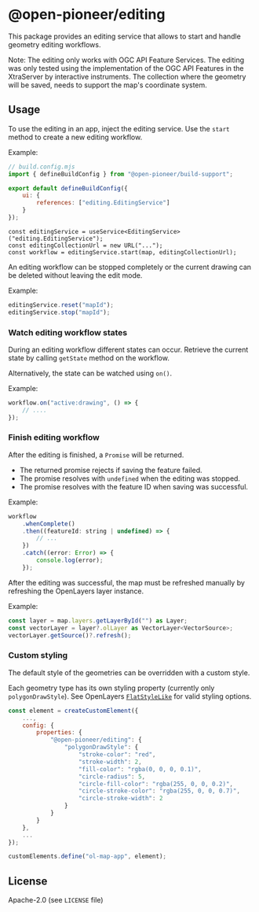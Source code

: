 # @open-pioneer/editing

This package provides an editing service that allows to start and handle geometry editing workflows.

Note: The editing only works with OGC API Feature Services. The editing was only tested using the implementation of the OGC API Features in the XtraServer by interactive instruments. The collection where the geometry will be saved, needs to support the map's coordinate system.

## Usage

To use the editing in an app, inject the editing service. Use the `start` method to create a new editing workflow.

Example:

```js
// build.config.mjs
import { defineBuildConfig } from "@open-pioneer/build-support";

export default defineBuildConfig({
    ui: {
        references: ["editing.EditingService"]
    }
});
```

```tsx
const editingService = useService<EditingService>("editing.EditingService");
const editingCollectionUrl = new URL("...");
const workflow = editingService.start(map, editingCollectionUrl);
```

An editing workflow can be stopped completely or the current drawing can be deleted without leaving the edit mode.

Example:

```js
editingService.reset("mapId");
editingService.stop("mapId");
```

### Watch editing workflow states

During an editing workflow different states can occur. Retrieve the current state by calling `getState` method on the workflow.

Alternatively, the state can be watched using `on()`.

Example:

```js
workflow.on("active:drawing", () => {
    // ....
});
```

### Finish editing workflow

After the editing is finished, a `Promise` will be returned.

-   The returned promise rejects if saving the feature failed.
-   The promise resolves with `undefined` when the editing was stopped.
-   The promise resolves with the feature ID when saving was successful.

Example:

```js
workflow
    .whenComplete()
    .then((featureId: string | undefined) => {
        // ...
    })
    .catch((error: Error) => {
        console.log(error);
    });
```

After the editing was successful, the map must be refreshed manually by refreshing the OpenLayers layer instance.

Example:

```ts
const layer = map.layers.getLayerById("") as Layer;
const vectorLayer = layer?.olLayer as VectorLayer<VectorSource>;
vectorLayer.getSource()?.refresh();
```

### Custom styling

The default style of the geometries can be overridden with a custom style.

Each geometry type has its own styling property (currently only `polygonDrawStyle`). See OpenLayers [`FlatStyleLike`](https://openlayers.org/en/latest/apidoc/module-ol_style_flat.html) for valid styling options.

```js
const element = createCustomElement({
    ...,
    config: {
        properties: {
            "@open-pioneer/editing": {
                "polygonDrawStyle": {
                    "stroke-color": "red",
                    "stroke-width": 2,
                    "fill-color": "rgba(0, 0, 0, 0.1)",
                    "circle-radius": 5,
                    "circle-fill-color": "rgba(255, 0, 0, 0.2)",
                    "circle-stroke-color": "rgba(255, 0, 0, 0.7)",
                    "circle-stroke-width": 2
                }
            }
        }
    },
    ...
});

customElements.define("ol-map-app", element);
```

## License

Apache-2.0 (see `LICENSE` file)
